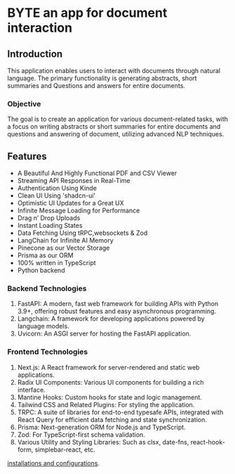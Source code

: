 # BYTE an app for document interaction

## Introduction

This application enables users to interact with documents through natural language. The primary functionality is generating abstracts, short summaries and Questions and answers for entire documents.

### Objective
The goal is to create an application for various document-related tasks, with a focus on writing abstracts or short summaries for entire documents and questions and answering of document, utilizing advanced NLP techniques.

## Features

- A Beautiful And Highly Functional PDF and CSV Viewer
- Streaming API Responses in Real-Time
- Authentication Using Kinde
- Clean UI Using 'shadcn-ui'
- Optimistic UI Updates for a Great UX
- Infinite Message Loading for Performance
- Drag n’ Drop Uploads
- Instant Loading States
- Data Fetching Using tRPC,websockets & Zod
- LangChain for Infinite AI Memory
- Pinecone as our Vector Storage
- Prisma as our ORM
- 100% written in TypeScript
- Python backend

### Backend Technologies

1. FastAPI: A modern, fast web framework for building APIs with Python 3.9+, offering robust features and easy asynchronous programming.
2. Langchain: A framework for developing applications powered by language models. 
3. Uvicorn: An ASGI server for hosting the FastAPI application.


### Frontend Technologies
1. Next.js: A React framework for server-rendered and static web applications.
2. Radix UI Components: Various UI components for building a rich interface.
3. Mantine Hooks: Custom hooks for state and logic management.
4. Tailwind CSS and Related Plugins: For styling the application.
5. TRPC: A suite of libraries for end-to-end typesafe APIs, integrated with React Query for efficient data fetching and state synchronization.
6. Prisma: Next-generation ORM for Node.js and TypeScript.
7. Zod: For TypeScript-first schema validation.
8. Various Utility and Styling Libraries: Such as clsx, date-fns, react-hook-form, simplebar-react, etc.

[installations and configurations](docs/installations.md).






